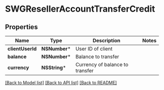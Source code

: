 # SWGResellerAccountTransferCredit

## Properties
Name | Type | Description | Notes
------------ | ------------- | ------------- | -------------
**clientUserId** | **NSNumber*** | User ID of client | 
**balance** | **NSNumber*** | Balance to transfer | 
**currency** | **NSString*** | Currency of balance to transfer | 

[[Back to Model list]](../README.md#documentation-for-models) [[Back to API list]](../README.md#documentation-for-api-endpoints) [[Back to README]](../README.md)


